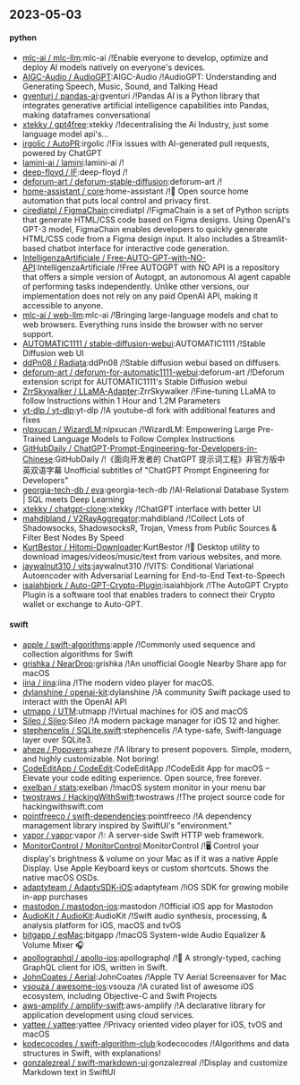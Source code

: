 ## 2023-05-03

#### python
* [mlc-ai / mlc-llm](https://github.com/mlc-ai/mlc-llm):mlc-ai /!Enable everyone to develop, optimize and deploy AI models natively on everyone's devices.
* [AIGC-Audio / AudioGPT](https://github.com/AIGC-Audio/AudioGPT):AIGC-Audio /!AudioGPT: Understanding and Generating Speech, Music, Sound, and Talking Head
* [gventuri / pandas-ai](https://github.com/gventuri/pandas-ai):gventuri /!Pandas AI is a Python library that integrates generative artificial intelligence capabilities into Pandas, making dataframes conversational
* [xtekky / gpt4free](https://github.com/xtekky/gpt4free):xtekky /!decentralising the Ai Industry, just some language model api's...
* [irgolic / AutoPR](https://github.com/irgolic/AutoPR):irgolic /!Fix issues with AI-generated pull requests, powered by ChatGPT
* [lamini-ai / lamini](https://github.com/lamini-ai/lamini):lamini-ai /!
* [deep-floyd / IF](https://github.com/deep-floyd/IF):deep-floyd /!
* [deforum-art / deforum-stable-diffusion](https://github.com/deforum-art/deforum-stable-diffusion):deforum-art /!
* [home-assistant / core](https://github.com/home-assistant/core):home-assistant /!🏡
Open source home automation that puts local control and privacy first.
* [cirediatpl / FigmaChain](https://github.com/cirediatpl/FigmaChain):cirediatpl /!FigmaChain is a set of Python scripts that generate HTML/CSS code based on Figma designs. Using OpenAI's GPT-3 model, FigmaChain enables developers to quickly generate HTML/CSS code from a Figma design input. It also includes a Streamlit-based chatbot interface for interactive code generation.
* [IntelligenzaArtificiale / Free-AUTO-GPT-with-NO-API](https://github.com/IntelligenzaArtificiale/Free-AUTO-GPT-with-NO-API):IntelligenzaArtificiale /!Free AUTOGPT with NO API is a repository that offers a simple version of Autogpt, an autonomous AI agent capable of performing tasks independently. Unlike other versions, our implementation does not rely on any paid OpenAI API, making it accessible to anyone.
* [mlc-ai / web-llm](https://github.com/mlc-ai/web-llm):mlc-ai /!Bringing large-language models and chat to web browsers. Everything runs inside the browser with no server support.
* [AUTOMATIC1111 / stable-diffusion-webui](https://github.com/AUTOMATIC1111/stable-diffusion-webui):AUTOMATIC1111 /!Stable Diffusion web UI
* [ddPn08 / Radiata](https://github.com/ddPn08/Radiata):ddPn08 /!Stable diffusion webui based on diffusers.
* [deforum-art / deforum-for-automatic1111-webui](https://github.com/deforum-art/deforum-for-automatic1111-webui):deforum-art /!Deforum extension script for AUTOMATIC1111's Stable Diffusion webui
* [ZrrSkywalker / LLaMA-Adapter](https://github.com/ZrrSkywalker/LLaMA-Adapter):ZrrSkywalker /!Fine-tuning LLaMA to follow Instructions within 1 Hour and 1.2M Parameters
* [yt-dlp / yt-dlp](https://github.com/yt-dlp/yt-dlp):yt-dlp /!A youtube-dl fork with additional features and fixes
* [nlpxucan / WizardLM](https://github.com/nlpxucan/WizardLM):nlpxucan /!WizardLM: Empowering Large Pre-Trained Language Models to Follow Complex Instructions
* [GitHubDaily / ChatGPT-Prompt-Engineering-for-Developers-in-Chinese](https://github.com/GitHubDaily/ChatGPT-Prompt-Engineering-for-Developers-in-Chinese):GitHubDaily /!《面向开发者的 ChatGPT 提示词工程》非官方版中英双语字幕 Unofficial subtitles of "ChatGPT Prompt Engineering for Developers"
* [georgia-tech-db / eva](https://github.com/georgia-tech-db/eva):georgia-tech-db /!AI-Relational Database System | SQL meets Deep Learning
* [xtekky / chatgpt-clone](https://github.com/xtekky/chatgpt-clone):xtekky /!ChatGPT interface with better UI
* [mahdibland / V2RayAggregator](https://github.com/mahdibland/V2RayAggregator):mahdibland /!Collect Lots of Shadowsocks, ShadowsocksR, Trojan, Vmess from Public Sources & Filter Best Nodes By Speed
* [KurtBestor / Hitomi-Downloader](https://github.com/KurtBestor/Hitomi-Downloader):KurtBestor /!🍰
Desktop utility to download images/videos/music/text from various websites, and more.
* [jaywalnut310 / vits](https://github.com/jaywalnut310/vits):jaywalnut310 /!VITS: Conditional Variational Autoencoder with Adversarial Learning for End-to-End Text-to-Speech
* [isaiahbjork / Auto-GPT-Crypto-Plugin](https://github.com/isaiahbjork/Auto-GPT-Crypto-Plugin):isaiahbjork /!The AutoGPT Crypto Plugin is a software tool that enables traders to connect their Crypto wallet or exchange to Auto-GPT.

#### swift
* [apple / swift-algorithms](https://github.com/apple/swift-algorithms):apple /!Commonly used sequence and collection algorithms for Swift
* [grishka / NearDrop](https://github.com/grishka/NearDrop):grishka /!An unofficial Google Nearby Share app for macOS
* [iina / iina](https://github.com/iina/iina):iina /!The modern video player for macOS.
* [dylanshine / openai-kit](https://github.com/dylanshine/openai-kit):dylanshine /!A community Swift package used to interact with the OpenAI API
* [utmapp / UTM](https://github.com/utmapp/UTM):utmapp /!Virtual machines for iOS and macOS
* [Sileo / Sileo](https://github.com/Sileo/Sileo):Sileo /!A modern package manager for iOS 12 and higher.
* [stephencelis / SQLite.swift](https://github.com/stephencelis/SQLite.swift):stephencelis /!A type-safe, Swift-language layer over SQLite3.
* [aheze / Popovers](https://github.com/aheze/Popovers):aheze /!A library to present popovers. Simple, modern, and highly customizable. Not boring!
* [CodeEditApp / CodeEdit](https://github.com/CodeEditApp/CodeEdit):CodeEditApp /!CodeEdit App for macOS – Elevate your code editing experience. Open source, free forever.
* [exelban / stats](https://github.com/exelban/stats):exelban /!macOS system monitor in your menu bar
* [twostraws / HackingWithSwift](https://github.com/twostraws/HackingWithSwift):twostraws /!The project source code for hackingwithswift.com
* [pointfreeco / swift-dependencies](https://github.com/pointfreeco/swift-dependencies):pointfreeco /!A dependency management library inspired by SwiftUI's "environment."
* [vapor / vapor](https://github.com/vapor/vapor):vapor /!💧
A server-side Swift HTTP web framework.
* [MonitorControl / MonitorControl](https://github.com/MonitorControl/MonitorControl):MonitorControl /!🖥
Control your display's brightness & volume on your Mac as if it was a native Apple Display. Use Apple Keyboard keys or custom shortcuts. Shows the native macOS OSDs.
* [adaptyteam / AdaptySDK-iOS](https://github.com/adaptyteam/AdaptySDK-iOS):adaptyteam /!iOS SDK for growing mobile in-app purchases
* [mastodon / mastodon-ios](https://github.com/mastodon/mastodon-ios):mastodon /!Official iOS app for Mastodon
* [AudioKit / AudioKit](https://github.com/AudioKit/AudioKit):AudioKit /!Swift audio synthesis, processing, & analysis platform for iOS, macOS and tvOS
* [bitgapp / eqMac](https://github.com/bitgapp/eqMac):bitgapp /!macOS System-wide Audio Equalizer & Volume Mixer
🎧
* [apollographql / apollo-ios](https://github.com/apollographql/apollo-ios):apollographql /!📱
A strongly-typed, caching GraphQL client for iOS, written in Swift.
* [JohnCoates / Aerial](https://github.com/JohnCoates/Aerial):JohnCoates /!Apple TV Aerial Screensaver for Mac
* [vsouza / awesome-ios](https://github.com/vsouza/awesome-ios):vsouza /!A curated list of awesome iOS ecosystem, including Objective-C and Swift Projects
* [aws-amplify / amplify-swift](https://github.com/aws-amplify/amplify-swift):aws-amplify /!A declarative library for application development using cloud services.
* [yattee / yattee](https://github.com/yattee/yattee):yattee /!Privacy oriented video player for iOS, tvOS and macOS
* [kodecocodes / swift-algorithm-club](https://github.com/kodecocodes/swift-algorithm-club):kodecocodes /!Algorithms and data structures in Swift, with explanations!
* [gonzalezreal / swift-markdown-ui](https://github.com/gonzalezreal/swift-markdown-ui):gonzalezreal /!Display and customize Markdown text in SwiftUI
